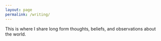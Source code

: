 ```yaml
---
layout: page
permalink: /writing/
---
```


This is where I share long form thoughts, beliefs, and observations about the world.

